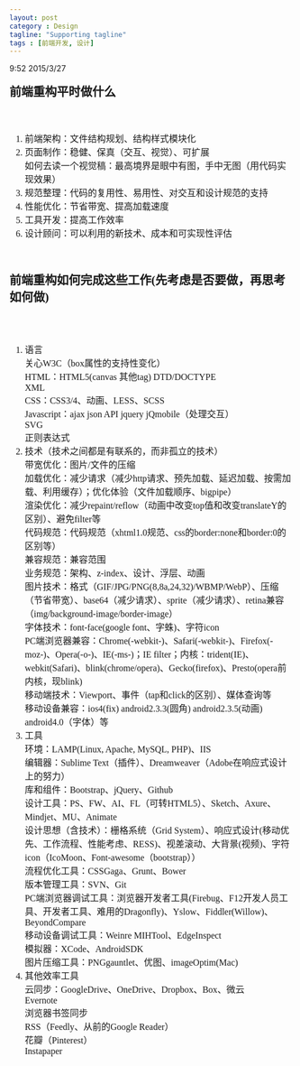 ```yaml
---
layout: post
category : Design
tagline: "Supporting tagline"
tags : [前端开发, 设计]
---
```


9:52 2015/3/27

<div>
    <p style="font-family: 微软雅黑; orphans: 2; text-align: -webkit-auto; white-space: normal; widows: 2; font-size: medium;">
        <strong style="font-size: 21px;">前端重构平时做什么</strong>
    </p>
    <p style="font-family: 微软雅黑; orphans: 2; text-align: -webkit-auto; white-space: normal; widows: 2; font-size: medium;">
        <strong style="font-size: 21px;"><br/></strong>
    </p>
    <div style="font-family: 微软雅黑; orphans: 2; text-align: -webkit-auto; white-space: normal; widows: 2; font-size: medium;">
        <ol>
            <li>
                前端架构：文件结构规划、结构样式模块化
            </li>
            <li>
                页面制作：稳健、保真（交互、视觉）、可扩展<br/>如何去读一个视觉稿：最高境界是眼中有图，手中无图（用代码实现效果）
            </li>
            <li>
                规范整理：代码的复用性、易用性、对交互和设计规范的支持
            </li>
            <li>
                性能优化：节省带宽、提高加载速度<br/>
            </li>
            <li>
                工具开发：提高工作效率
            </li>
            <li>
                设计顾问：可以利用的新技术、成本和可实现性评估
            </li>
        </ol>
    </div>
    <p style="font-family: 微软雅黑; orphans: 2; text-align: -webkit-auto; white-space: normal; widows: 2; font-size: medium;">
        <span style="text-align: -webkit-auto;"></span><br/>
    </p>
    <p style="font-family: 微软雅黑; orphans: 2; text-align: -webkit-auto; white-space: normal; widows: 2; font-size: 21px;">
        <strong>前端重构如何完成这些工作(先考虑是否要做，再思考如何做)</strong>
    </p>
    <p style="font-family: 微软雅黑; orphans: 2; text-align: -webkit-auto; white-space: normal; widows: 2; font-size: 21px;">
        <strong><br/></strong>
    </p>
    <div style="font-family: 微软雅黑; orphans: 2; text-align: -webkit-auto; white-space: normal; widows: 2; font-size: medium;">
        <ol>
            <li>
                语言<br/>关心W3C（box属性的支持性变化）<br/>HTML：HTML5(canvas 其他tag) DTD/DOCTYPE<br/>XML<br/>CSS：CSS3/4、动画、LESS、SCSS<br/>Javascript：ajax json API jquery jQmobile（处理交互）&nbsp;<br/>SVG<br/>正则表达式
            </li>
            <li>
                技术（技术之间都是有联系的，而非孤立的技术）<br/>带宽优化：图片/文件的压缩<br/>加载优化：减少请求（减少http请求、预先加载、延迟加载、按需加载、利用缓存）；优化体验（文件加载顺序、bigpipe）<br/>渲染优化：减少repaint/reflow（动画中改变top值和改变translateY的区别）、避免filter等<br/>代码规范：代码规范（xhtml1.0规范、css的border:none和border:0的区别等）<br/>兼容规范：兼容范围<br/>业务规范：架构、z-index、设计、浮层、动画<br/>图片技术：格式（GIF/JPG/PNG(8,8a,24,32)/WBMP/WebP）、压缩（节省带宽）、base64（减少请求）、sprite（减少请求）、retina兼容（img/background-image/border-image）<br/>字体技术：font-face(google font、字蛛)、字符icon<br/>PC端浏览器兼容：Chrome(-webkit-)、Safari(-webkit-)、Firefox(-moz-)、Opera(-o-)、IE(-ms-)；IE filter；内核：trident(IE)、webkit(Safari)、blink(chrome/opera)、Gecko(firefox)、Presto(opera前内核，现blink)<br/>移动端技术：Viewport、事件（tap和click的区别）、媒体查询等<br/>移动设备兼容：ios4(fix) android2.3.3(圆角) android2.3.5(动画) android4.0（字体）等
            </li>
            <li>
                工具&nbsp;<br/>环境：LAMP(Linux, Apache, MySQL, PHP)、IIS&nbsp;<br/>编辑器：Sublime Text（插件）、Dreamweaver（Adobe在响应式设计上的努力）<br/>库和组件：Bootstrap、jQuery、Github<br/>设计工具：PS、FW、AI、FL（可转HTML5）、Sketch、Axure、Mindjet、MU、Animate&nbsp;<br/>设计思想（含技术）：栅格系统（Grid System）、响应式设计(移动优先、工作流程、性能考虑、RESS)、视差滚动、大背景(视频)、字符icon（IcoMoon、Font-awesome（bootstrap））<br/>流程优化工具：CSSGaga、Grunt、Bower<br/>版本管理工具：SVN、Git<br/>PC端浏览器调试工具：浏览器开发者工具(Firebug、F12开发人员工具、开发者工具、难用的Dragonfly)、Yslow、Fiddler(Willow)、BeyondCompare&nbsp;<br/>移动设备调试工具：Weinre MIHTool、EdgeInspect&nbsp;<br/>模拟器：XCode、AndroidSDK&nbsp;<br/>图片压缩工具：PNGgauntlet、优图、imageOptim(Mac)
            </li>
            <li>
                其他效率工具<br/>云同步：GoogleDrive、OneDrive、Dropbox、Box、微云<br/>Evernote<br/>浏览器书签同步<br/>RSS（Feedly、从前的Google Reader）<br/>花瓣（Pinterest）<br/>Instapaper
            </li>
        </ol>
    </div>
</div>
<p>
    <br/>
</p>